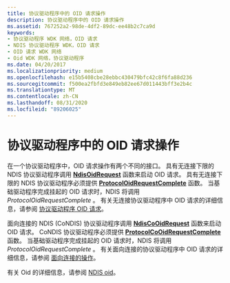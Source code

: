 ```yaml
---
title: 协议驱动程序中的 OID 请求操作
description: 协议驱动程序中的 OID 请求操作
ms.assetid: 767252a2-98de-4df2-89dc-ee48b2c7ca9d
keywords:
- 协议驱动程序 WDK 网络，OID 请求
- NDIS 协议驱动程序 WDK，OID 请求
- OID 请求 WDK 网络
- Oid WDK 网络，协议驱动程序
ms.date: 04/20/2017
ms.localizationpriority: medium
ms.openlocfilehash: e15b5408cbe28ebbc430479bfc42c8f6fa88d236
ms.sourcegitcommit: f500ea2fbfd3e849eb82ee67d011443bff3e2b4c
ms.translationtype: MT
ms.contentlocale: zh-CN
ms.lasthandoff: 08/31/2020
ms.locfileid: "89206025"
---
```

# <a name="oid-request-operations-in-a-protocol-driver"></a>协议驱动程序中的 OID 请求操作





在一个协议驱动程序中，OID 请求操作有两个不同的接口。 具有无连接下限的 NDIS 协议驱动程序调用 [**NdisOidRequest**](/windows-hardware/drivers/ddi/ndis/nf-ndis-ndisoidrequest) 函数来启动 OID 请求。 具有无连接下限的 NDIS 协议驱动程序必须提供 [**ProtocolOidRequestComplete**](/windows-hardware/drivers/ddi/ndis/nc-ndis-protocol_oid_request_complete) 函数。 当基础驱动程序完成挂起的 OID 请求时，NDIS 将调用 *ProtocolOidRequestComplete* 。 有关无连接协议驱动程序中 OID 请求的详细信息，请参阅 [协议驱动程序 OID 请求](protocol-driver-oid-requests.md)。

面向连接的 NDIS (CoNDIS) 协议驱动程序调用 [**NdisCoOidRequest**](/windows-hardware/drivers/ddi/ndis/nf-ndis-ndiscooidrequest) 函数来启动 OID 请求。 CoNDIS 协议驱动程序必须提供 [**ProtocolCoOidRequestComplete**](/windows-hardware/drivers/ddi/ndis/nc-ndis-protocol_co_oid_request_complete) 函数。 当基础驱动程序完成挂起的 OID 请求时，NDIS 将调用 *ProtocolOidRequestComplete* 。 有关面向连接的协议驱动程序中 OID 请求的详细信息，请参阅 [面向连接的操作](connection-oriented-operations.md)。

有关 Oid 的详细信息，请参阅 [NDIS oid](/windows-hardware/drivers/ddi/_netvista/)。

 

